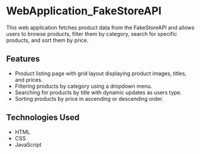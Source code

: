 # WebApplication_FakeStoreAPI

This web application fetches product data from the FakeStoreAPI and allows users to browse products, filter them by category, search for specific products, and sort them by price.

## Features

- Product listing page with grid layout displaying product images, titles, and prices.
- Filtering products by category using a dropdown menu.
- Searching for products by title with dynamic updates as users type.
- Sorting products by price in ascending or descending order.

## Technologies Used

- HTML
- CSS
- JavaScript

